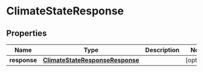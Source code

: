 
# ClimateStateResponse

## Properties
Name | Type | Description | Notes
------------ | ------------- | ------------- | -------------
**response** | [**ClimateStateResponseResponse**](ClimateStateResponseResponse.md) |  |  [optional]



